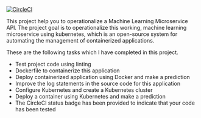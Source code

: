 [![CircleCI](https://circleci.com/gh/szubair/proj5.svg?style=svg)](https://circleci.com/gh/szubair/proj5)

This project help you to operationalize a Machine Learning Microservice API. The project goal is to operationalize this working, machine 
learning microservice using kubernetes, which is an open-source system for automating the management of containerized applications. 

These are the following tasks which I have completed in this project.
- Test project code using linting
- Dockerfile to containerize this application
- Deploy containerized application using Docker and make a prediction
- Improve the log statements in the source code for this application
- Configure Kubernetes and create a Kubernetes cluster
- Deploy a container using Kubernetes and make a prediction
- The CircleCI status badge has been provided to indicate that your code has been tested
